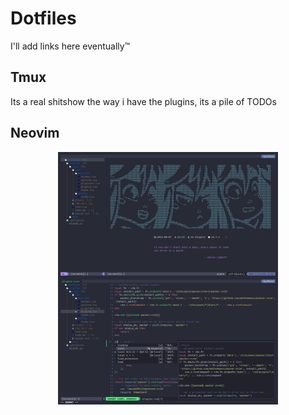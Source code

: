 # Dotfiles
I'll add links here eventually™

## Tmux
Its a real shitshow the way i have the plugins, its a pile of TODOs

## Neovim
<img
    style="display: block;
        margin-left: auto;
        margin-right: auto;
        width: 70%;"
    src="Screenshots/nvim rice 2022-08-07.png">
</img>

